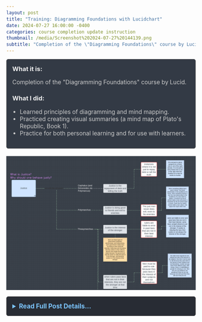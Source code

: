 ```yaml
---
layout: post
title: "Training: Diagramming Foundations with Lucidchart"
date: 2024-07-27 16:00:00 -0400
categories: course completion update instruction
thumbnail: /media/Screenshot%202024-07-27%20144139.png
subtitle: "Completion of the \"Diagramming Foundations\" course by Lucid."
---
```


<div style="padding: 15px; border: 1px solid #555; border-radius: 5px; margin-bottom: 20px; background-color: #333a45;">
  <h3 style="margin-top: 0; color: #eee;">What it is:</h3>
  <p style="font-size: 1.1em; color: #ccc;">Completion of the "Diagramming Foundations" course by Lucid.</p>
  
  <h3 style="color: #eee;">What I did:</h3>
  <ul style="font-size: 1.1em; list-style-type: disc; padding-left: 20px; color: #ccc;">
    <li>Learned principles of diagramming and mind mapping.</li>
    <li>Practiced creating visual summaries (a mind map of Plato's Republic, Book 1).</li>
    <li>Practice for both personal learning and for use with learners.</li>
  </ul>
</div>

![MindmappingPlato's Republic Book 1](/media/Screenshot%202024-07-29%20190405.png)

<details style="margin-bottom: 20px; background-color: #282c34; padding: 15px; border-radius: 5px; border: 1px solid #444;">
  <summary style="cursor: pointer; font-weight: bold; color: #7cc5ff; font-size: 1.2em;">Read Full Post Details...</summary>
  <div style="padding-top: 15px; color: #bbb;" markdown="1">

![Course Content](/media/Screenshot%202024-07-27%20144139.png)

"Mind mapping is a skill that helps us engage in the right thinking processes to build the knowledge."

"Reducing a necessary words forces you to synthesize and summarize."

I completed the "Diagramming Foundations" course offered by Lucid. I did this to help me better synthesize information and to practice for teaching these techniques to other learners.

![Course Completion Screenshot](/media/Screenshot%202024-07-27%20144122.png){:style="width:40%;"}

For more details about the course, you can check it out [here](https://training.lucid.co/path/diagramming-foundations).

  </div>
</details>
